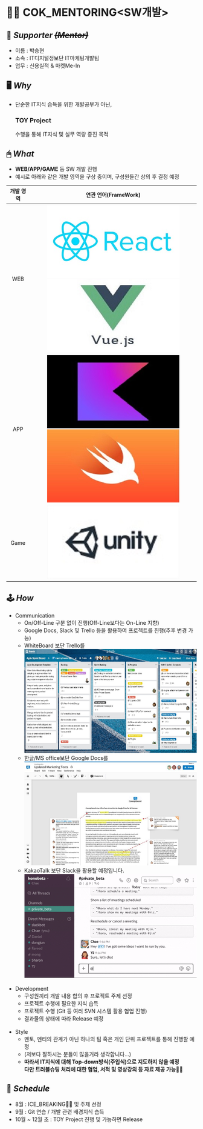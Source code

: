 # 👨‍💻 COK_MENTORING<SW개발>

## 🙏  *Supporter ~~(Mentor)~~*
- 이름 : 박승현  
- 소속 : IT디지털정보단 IT마케팅개발팀  
- 업무 : 신용실적 & 마켓Me-In

## 🖥 *Why*    
- 단순한 IT지식 습득을 위한 개발공부가 아닌, <h3>TOY Project</h3> 수행을 통해 IT지식 및 실무 역량 증진 목적

## 🖱 *What*
- **WEB/APP/GAME** 등 SW 개발 진행  
- 예시로 아래와 같은 개발 영역을 구상 중이며, 구성원들간 상의 후 결정 예정

|개발 영역|연관 언어(FrameWork)|
|:---------:|:---------:|
|WEB|![react](./img/react.jpg) ![vuejs](./img/vuejs.jpg)|  
|APP|![kotlin](./img/kotlin.jpg) ![swift](./img/swift.jpg)|
|Game|![unity](./img/unity.jpg)|

## 🕹 *How* 
- Communication
  * On/Off-Line 구분 없이 진행(Off-Line보다는 On-Line 지향)  
  * Google Docs, Slack 및 Trello 등을 활용하여 프로젝트를 진행(추후 변경 가능)  
   - WhiteBoard 보단 Trello를  
    ![trello](./img/trello.jpg)    
   - 한글/MS office보단 Google Docs를  
    ![googledocs](./img/googledocs.jpg)  
   - KakaoTalk 보단 Slack을 활용할 예정입니다.  
    ![slack](./img/slack.gif)  
   <br>  
- Development  
  * 구성원끼리 개발 내용 합의 후 프로젝트 주제 선정  
  * 프로젝트 수행에 필요한 지식 습득  
  * 프로젝트 수행 (Git 등 여러 SVN 시스템 활용 협업 진행)  
  * 결과물의 상태에 따라 Release 예정  
  <br>
- Style  
  * 멘토, 멘티의 관계가 아닌 하나의 팀 혹은 개인 단위 프로젝트를 통해 진행할 예정  
  * (저보다 잘하시는 분들이 많을거라 생각합니다...)
  * **따라서 IT지식에 대해 Top-down방식(주입식)으로 지도하지 않을 예정**  
    **다만 트러블슈팅 처리에 대한 협업, 서적 및 영상강의 등 자료 제공 가능👌🏻**  

## 📆 *Schedule*  
- 8월 : ICE_BREAKING🧊🔨 및 주제 선정  
- 9월 : Git 연습 / 개발 관련 배경지식 습득  
- 10월 ~ 12월 초 : TOY Project 진행 및 가능하면 Release
